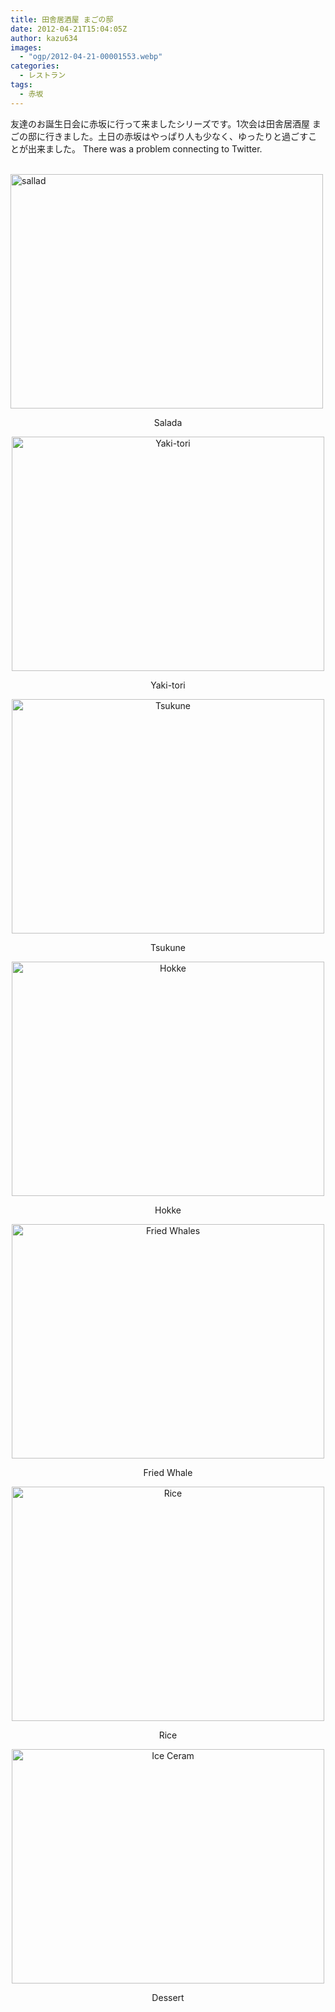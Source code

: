 ```yaml
---
title: 田舎居酒屋 まごの邸
date: 2012-04-21T15:04:05Z
author: kazu634
images:
  - "ogp/2012-04-21-00001553.webp"
categories:
  - レストラン
tags:
  - 赤坂
---
```

友達のお誕生日会に赤坂に行って来ましたシリーズです。1次会は田舎居酒屋 まごの邸に行きました。土日の赤坂はやっぱり人も少なく、ゆったりと過ごすことが出来ました。 There was a problem connecting to Twitter.

<p style="text-align: center;">
<!--more-->

<br /> <a href="http://www.flickr.com/photos/42332031@N02/6888776080/" onclick="__gaTracker('send', 'event', 'outbound-article', 'http://www.flickr.com/photos/42332031@N02/6888776080/', '');" title="sallad by kazu634, on Flickr"><img class="aligncenter" src="http://farm8.staticflickr.com/7114/6888776080_dc6e4606bb.jpg" alt="sallad" width="500" height="375" /></a>
</p>

<p style="text-align: center;">
  Salada
</p>

<p style="text-align: center;">
<a href="http://www.flickr.com/photos/42332031@N02/6888782038/" onclick="__gaTracker('send', 'event', 'outbound-article', 'http://www.flickr.com/photos/42332031@N02/6888782038/', '');" title="Yaki-tori by kazu634, on Flickr"><img class="aligncenter" src="http://farm8.staticflickr.com/7140/6888782038_90c9d2c2d5.jpg" alt="Yaki-tori" width="500" height="375" /></a>
</p>

<p style="text-align: center;">
  Yaki-tori
</p>

<p style="text-align: center;">
<a href="http://www.flickr.com/photos/42332031@N02/6888782656/" onclick="__gaTracker('send', 'event', 'outbound-article', 'http://www.flickr.com/photos/42332031@N02/6888782656/', '');" title="Tsukune by kazu634, on Flickr"><img class="aligncenter" src="http://farm8.staticflickr.com/7197/6888782656_a500a6dfbd.jpg" alt="Tsukune" width="500" height="375" /></a>
</p>

<p style="text-align: center;">
  Tsukune
</p>

<p style="text-align: center;">
<a href="http://www.flickr.com/photos/42332031@N02/7034876763/" onclick="__gaTracker('send', 'event', 'outbound-article', 'http://www.flickr.com/photos/42332031@N02/7034876763/', '');" title="Hokke by kazu634, on Flickr"><img class="aligncenter" src="http://farm8.staticflickr.com/7226/7034876763_05a1de4590.jpg" alt="Hokke" width="500" height="375" /></a>
</p>

<p style="text-align: center;">
  Hokke
</p>

<p style="text-align: center;">
<a href="http://www.flickr.com/photos/42332031@N02/7034877911/" onclick="__gaTracker('send', 'event', 'outbound-article', 'http://www.flickr.com/photos/42332031@N02/7034877911/', '');" title="Fried Whales by kazu634, on Flickr"><img class="aligncenter" src="http://farm8.staticflickr.com/7192/7034877911_f8d4903604.jpg" alt="Fried Whales" width="500" height="375" /></a>
</p>

<p style="text-align: center;">
  Fried Whale
</p>

<p style="text-align: center;">
<a href="http://www.flickr.com/photos/42332031@N02/7034878471/" onclick="__gaTracker('send', 'event', 'outbound-article', 'http://www.flickr.com/photos/42332031@N02/7034878471/', '');" title="Rice by kazu634, on Flickr"><img class="aligncenter" src="http://farm8.staticflickr.com/7190/7034878471_db6840d68a.jpg" alt="Rice" width="500" height="375" /></a>
</p>

<p style="text-align: center;">
  Rice
</p>

<p style="text-align: center;">
<a href="http://www.flickr.com/photos/42332031@N02/7034880583/" onclick="__gaTracker('send', 'event', 'outbound-article', 'http://www.flickr.com/photos/42332031@N02/7034880583/', '');" title="Ice Ceram by kazu634, on Flickr"><img class="aligncenter" src="http://farm8.staticflickr.com/7262/7034880583_780fc52751.jpg" alt="Ice Ceram" width="500" height="375" /></a>
</p>

<p style="text-align: center;">
  Dessert
</p>
